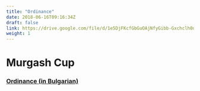```yaml
---
title: "Ordinance"
date: 2018-06-16T09:16:34Z
draft: false
link: https://drive.google.com/file/d/1e5DjFKcfGbGuOAjNfyGibb-Gxchclh0u/view
weight: 1
---
```

# Murgash Cup

### [Ordinance (in Bulgarian)](https://drive.google.com/file/d/1e5DjFKcfGbGuOAjNfyGibb-Gxchclh0u/view)

